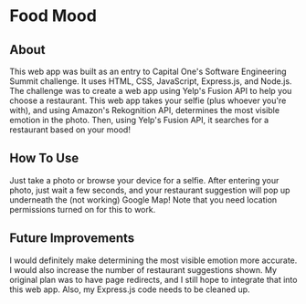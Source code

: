 # Food Mood
## About
This web app was built as an entry to Capital One's Software Engineering Summit challenge. It uses HTML, CSS, JavaScript, Express.js, and Node.js. The challenge was to create a web app using Yelp's Fusion API to help you choose a restaurant. This web app takes your selfie (plus whoever you're with), and using Amazon's Rekognition API, determines the most visible emotion in the photo. Then, using Yelp's Fusion API, it searches for a restaurant based on your mood!
## How To Use
Just take a photo or browse your device for a selfie. After entering your photo, just wait a few seconds, and your restaurant suggestion will pop up underneath the (not working) Google Map! Note that you need location permissions turned on for this to work.
## Future Improvements
I would definitely make determining the most visible emotion more accurate. I would also increase the number of restaurant suggestions shown. My original plan was to have page redirects, and I still hope to integrate that into this web app. Also, my Express.js code needs to be cleaned up.
